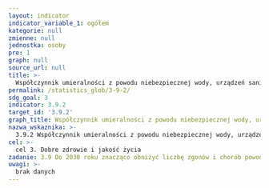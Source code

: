```yaml
---
layout: indicator
indicator_variable_1: ogółem
kategorie: null
zmienne: null
jednostka: osoby
pre: 1
graph: null
source_url: null
title: >-
  Współczynnik umieralności z powodu niebezpiecznej wody, urządzeń sanitarnych i braku higieny (narażenie na niebezpieczne usługi WASH)
permalink: /statistics_glob/3-9-2/
sdg_goal: 3
indicator: 3.9.2
target_id: '3.9.2'
graph_title: Współczynnik umieralności z powodu niebezpiecznej wody, urządzeń sanitarnych i braku higieny (narażenie na niebezpieczne usługi WASH)
nazwa_wskaznika: >-
  3.9.2 Współczynnik umieralności z powodu niebezpiecznej wody, urządzeń sanitarnych i braku higieny (narażenie na niebezpieczne usługi WASH)
cel: >-
  cel 3. Dobre zdrowie i jakość życia
zadanie: 3.9 Do 2030 roku znacząco obniżyć liczbę zgonów i chorób powodowanych przez niebezpieczne substancje chemiczne oraz zanieczyszczenie i skażenie powietrza, wody i gleby.
uwagi: >-
  brak danych
---
```

